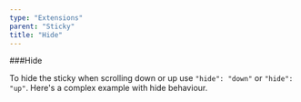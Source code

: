 ```yaml
---
type: "Extensions"
parent: "Sticky"
title: "Hide"
---
```


###Hide

To hide the sticky when scrolling down or up use `"hide": "down"` or `"hide": "up"`. Here's a complex example with hide behaviour.

<demo>
  <div class="gatsby_demo_item" data-iframe="iframe/demos/sticky/hide">
  </div>
</demo>
